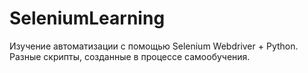 # SeleniumLearning

Изучение автоматизации с помощью Selenium Webdriver + Python.
Разные скрипты, созданные в процессе самообучения.
